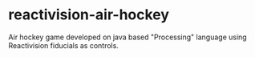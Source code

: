 # reactivision-air-hockey
Air hockey game developed on java based "Processing" language using Reactivision fiducials as controls.

